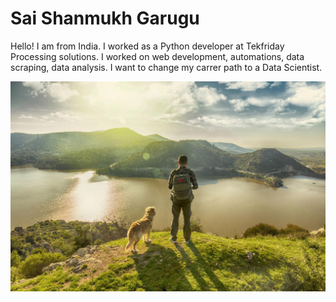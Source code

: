 # Sai Shanmukh Garugu
Hello! I am from India. I worked as a Python developer at Tekfriday Processing solutions. I worked on web development, automations, data scraping, data analysis. I want to change my carrer path to a Data Scientist.

![About Me](man.jpg)